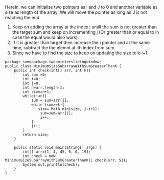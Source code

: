 Herein, we can initialise two pointers as i and J to 0 and another variable as size as length of the array. We will move the pointer as long as J is not reaching the end. 
1. Keep on adding the array at  the index j untill the sum is not greater than the target sum and keep on incrementing j (Or greater than or equal to in case the equal would also work).
2. If it is greater than target then increase the i pointer and at the same time, subtract the the elemnt at ith index from sum.
3. Since we  have to find the size to keep on updating the size to k-i+1.
```
package somepackage.twopointerslidingwindow;
public class MinimumSizeSubarrayWithSumGreaterThanK {
    public int check(int[] arr, int k){
        int sum =0;
        int i=0;
        int j=0;
        int n=arr.length-1;
        int size=n+1;
        while(j<n){
            sum = sum+arr[j];
            while (sum>=k){
               size= Math.min(size, j-i+1);
                sum=sum-arr[i];
                i++;
            }
            j++;
        }
        return size;
    }

    public static void main(String[] args) {
        int[] arr={1, 4, 45, 6, 0, 19};
        int check = new MinimumSizeSubarrayWithSumGreaterThanK().check(arr, 51);
        System.out.println(check);
    }
}

```
